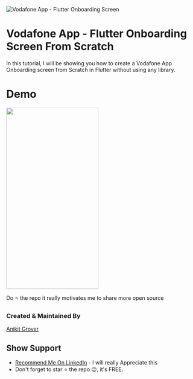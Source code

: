 
![Vodafone App - Flutter Onboarding Screen](https://user-images.githubusercontent.com/90831339/134783915-55935f19-d342-48b2-a947-e68e39fe13c8.png)

# Vodafone App - Flutter Onboarding Screen From Scratch

In this tutorial, I will be showing you how to create a Vodafone App Onboarding screen from Scratch in Flutter without using any library.

# Demo
<img height="480px" width="244px" src="https://user-images.githubusercontent.com/90831339/134784732-b78b5662-719a-4715-998c-87db14ba31ae.gif">


Do ⭐ the repo it really motivates me to share more open source

### Created & Maintained By

[Anikit Grover](https://github.com/AnikitDeveloper96)

## Show Support
* [Recommend Me On LinkedIn](https://in.linkedin.com/in/anikit-grover) - I will really Appreciate this
* Don't forget to star ⭐ the repo 😉, it's FREE.